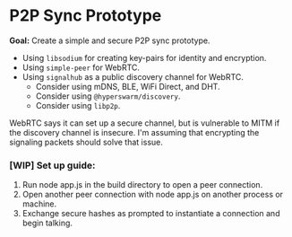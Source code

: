 # P2P Sync Prototype

**Goal:** Create a simple and secure P2P sync prototype.

- Using `libsodium` for creating key-pairs for identity and encryption.
- Using `simple-peer` for WebRTC.
- Using `signalhub` as a public discovery channel for WebRTC.
	- Consider using mDNS, BLE, WiFi Direct, and DHT.
	- Consider using `@hyperswarm/discovery`.
	- Consider using `libp2p`.

WebRTC says it can set up a secure channel, but is vulnerable to MITM if the discovery channel is insecure. I'm assuming that encrypting the signaling packets should solve that issue.

### [WIP] Set up guide:

1. Run node app.js in the build directory to open a peer connection.
2. Open another peer connection with node app.js on another process or machine.
3. Exchange secure hashes as prompted to instantiate a connection and begin talking.


